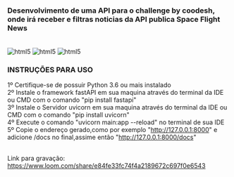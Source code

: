 ### Desenvolvimento de uma API para o challenge by coodesh, onde irá receber e filtras noticias da API publica Space Flight News

<div style="display: inline_block"><br/>
  <img align="center" alt="html5" src="https://img.shields.io/badge/FastAPI-005571?style=for-the-badge&logo=fastapi"/>
  <img align="center" alt="html5" src="https://img.shields.io/badge/Visual%20Studio%20Code-0078d7.svg?style=for-the-badge&logo=visual-studio-code&logoColor=white"/>
  <img align="center" alt="html5" src="https://img.shields.io/badge/python-3670A0?style=for-the-badge&logo=python&logoColor=ffdd54"/>
</div>

### INSTRUÇÕES PARA USO 
1º Certifique-se de possuir Python 3.6 ou mais instalado <br>
2º Instale o framework fastAPI em sua maquina através do terminal da IDE ou CMD com o comando "pip install fastapi" <br>
3º Instale o Servidor uvicorn em sua maquina através do terminal da IDE ou CMD com o comando "pip install uvicorn" <br>
4º Execute o comando "uvicorn main:app --reload" no terminal de sua IDE <br>
5º Copie o endereço gerado,como por exemplo "http://127.0.0.1:8000" e adicione /docs no final,assime então "http://127.0.0.1:8000/docs" <br><br>

Link para gravação: https://www.loom.com/share/e84fe33fc74f4a2189672c697f0e6543


